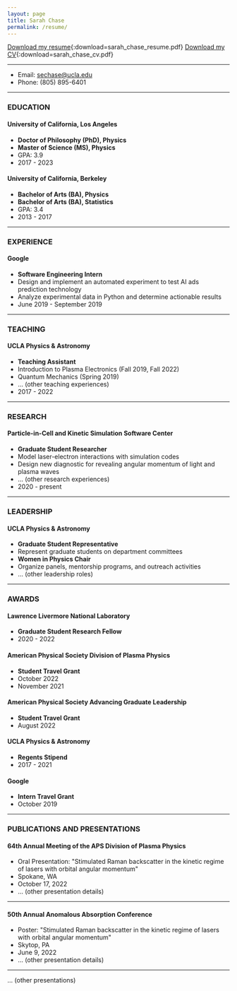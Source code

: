 ```yaml
---
layout: page
title: Sarah Chase
permalink: /resume/
---
```


[Download my resume](/_assets/sarah_chase_resume.pdf){:download=sarah_chase_resume.pdf}
[Download my CV](/_assets/sarah_chase_cv.pdf){:download=sarah_chase_cv.pdf}

---

- Email: sechase@ucla.edu
- Phone: (805) 895-6401

---

### EDUCATION

#### University of California, Los Angeles
- **Doctor of Philosophy (PhD), Physics**  
- **Master of Science (MS), Physics**  
- GPA: 3.9
- 2017 - 2023

#### University of California, Berkeley
- **Bachelor of Arts (BA), Physics**  
- **Bachelor of Arts (BA), Statistics**  
- GPA: 3.4
- 2013 - 2017

---

### EXPERIENCE

#### Google
- **Software Engineering Intern**
- Design and implement an automated experiment to test AI ads prediction technology
- Analyze experimental data in Python and determine actionable results
- June 2019 - September 2019

---

### TEACHING

#### UCLA Physics & Astronomy
- **Teaching Assistant**
- Introduction to Plasma Electronics (Fall 2019, Fall 2022)
- Quantum Mechanics (Spring 2019)
- ... (other teaching experiences)
- 2017 - 2022

---

### RESEARCH

#### Particle-in-Cell and Kinetic Simulation Software Center
- **Graduate Student Researcher**
- Model laser-electron interactions with simulation codes
- Design new diagnostic for revealing angular momentum of light and plasma waves
- ... (other research experiences)
- 2020 - present

---

### LEADERSHIP

#### UCLA Physics & Astronomy
- **Graduate Student Representative**
- Represent graduate students on department committees
- **Women in Physics Chair**
- Organize panels, mentorship programs, and outreach activities
- ... (other leadership roles)

---

### AWARDS

#### Lawrence Livermore National Laboratory
- **Graduate Student Research Fellow**
- 2020 - 2022

#### American Physical Society Division of Plasma Physics
- **Student Travel Grant**
- October 2022
- November 2021

#### American Physical Society Advancing Graduate Leadership
- **Student Travel Grant**
- August 2022

#### UCLA Physics & Astronomy
- **Regents Stipend**
- 2017 - 2021

#### Google
- **Intern Travel Grant**
- October 2019

---

### PUBLICATIONS AND PRESENTATIONS

#### 64th Annual Meeting of the APS Division of Plasma Physics
- Oral Presentation: "Stimulated Raman backscatter in the kinetic regime of lasers with orbital angular momentum"
- Spokane, WA
- October 17, 2022
- ... (other presentation details)

---

#### 50th Annual Anomalous Absorption Conference
- Poster: "Stimulated Raman backscatter in the kinetic regime of lasers with orbital angular momentum"
- Skytop, PA
- June 9, 2022
- ... (other presentation details)

---

... (other presentations)

